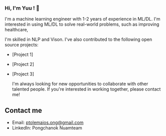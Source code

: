 ### Hi, I'm Yuu ! 👋

  I'm a machine learning engineer with 1-2 years of experience in ML/DL. I'm interested in using ML/DL to solve real-world problems, such as improving healthcare,

I'm skilled in NLP and Vison. I've also contributed to the following open source projects:

* [Project 1]
* [Project 2]
* [Project 3]

  I'm always looking for new opportunities to collaborate with other talented people. If you're interested in working together, please contact me!

## Contact me

* Email: ptolemaios.ong@gmail.com
* LinkedIn: Pongchanok Nuamteam
<!--
**IZZARA-URA/IZZARA-URA** is a ✨ _special_ ✨ repository because its `README.md` (this file) appears on your GitHub profile.

Here are some ideas to get you started:

- 🔭 I’m currently working on ...
- 🌱 I’m currently learning ...
- 👯 I’m looking to collaborate on ...
- 🤔 I’m looking for help with ...
- 💬 Ask me about ...
- 📫 How to reach me: ...
- 😄 Pronouns: ...
- ⚡ Fun fact: ...
-->
